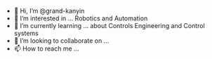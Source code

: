 - 👋 Hi, I’m @grand-kanyin
- 👀 I’m interested in ... Robotics and Automation
- 🌱 I’m currently learning ... about Controls Engineering and Control systems
- 💞️ I’m looking to collaborate on ...
- 📫 How to reach me ...

<!---
grand-kanyin/grand-kanyin is a ✨ special ✨ repository because its `README.md` (this file) appears on your GitHub profile.
You can click the Preview link to take a look at your changes.
--->
